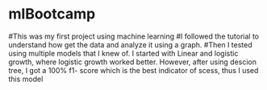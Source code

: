 # mlBootcamp
#This was my first project using machine learning
#I followed the tutorial to understand how get the data and analyze it using a graph. 
#Then I tested using multiple models that I knew of. I started with Linear and logistic growth, where logistic growth worked better. However, after using descion tree, I got a 100% f1- score which is the best indicator of scess, thus I used this model
